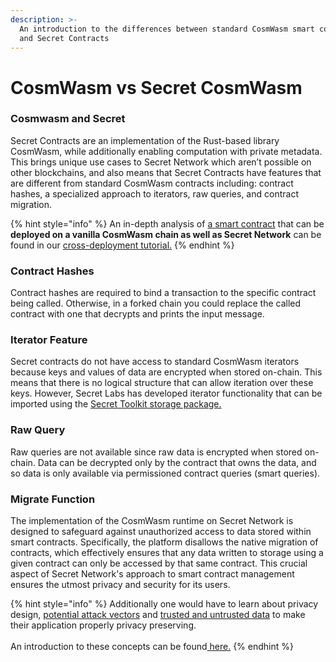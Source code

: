 ```yaml
---
description: >-
  An introduction to the differences between standard CosmWasm smart contracts
  and Secret Contracts
---
```


# CosmWasm vs Secret CosmWasm

### Cosmwasm and Secret

Secret Contracts are an implementation of the Rust-based library CosmWasm, while additionally enabling computation with private metadata. This brings unique use cases to Secret Network which aren’t possible on other blockchains, and also means that Secret Contracts have features that are different from standard CosmWasm contracts including: contract hashes, a specialized approach to iterators, raw queries, and contract migration.&#x20;

{% hint style="info" %}
An in-depth analysis of [a smart contract](https://github.com/scrtlabs/crosschain-contract-demo/blob/old-std-name/src/contract.rs) that can be **deployed on a vanilla CosmWasm chain as well as Secret Network** can be found in our [cross-deployment tutorial.](../development-concepts/cross-deploy-vanilla-cw-and-secret-contracts.md)
{% endhint %}

### Contract Hashes

Contract hashes are required to bind a transaction to the specific contract being called. Otherwise, in a forked chain you could replace the called contract with one that decrypts and prints the input message.

### Iterator Feature

Secret contracts do not have access to standard CosmWasm iterators because keys and values of data are encrypted when stored on-chain. This means that there is no logical structure that can allow iteration over these keys. However, Secret Labs has developed iterator functionality that can be imported using the [Secret Toolkit storage package.](https://github.com/scrtlabs/secret-toolkit/tree/master/packages/storage)

### Raw Query

Raw queries are not available since raw data is encrypted when stored on-chain. Data can be decrypted only by the contract that owns the data, and so data is only available via permissioned contract queries (smart queries).

### Migrate Function

The implementation of the CosmWasm runtime on Secret Network is designed to safeguard against unauthorized access to data stored within smart contracts. Specifically, the platform disallows the native migration of contracts, which effectively ensures that any data written to storage using a given contract can only be accessed by that same contract. This crucial aspect of Secret Network's approach to smart contract management ensures the utmost privacy and security for its users.

{% hint style="info" %}
Additionally one would have to learn about privacy design, [potential attack vectors](../../overview-ecosystem-and-technology/techstack/privacy-technology/theoretical-attacks/) and [trusted and untrusted data](../secret-contract-fundamentals/secret-contracts.md) to make their application properly privacy preserving.\
\
An introduction to these concepts can be found[ here.](../development-concepts/privacy-design/)
{% endhint %}
